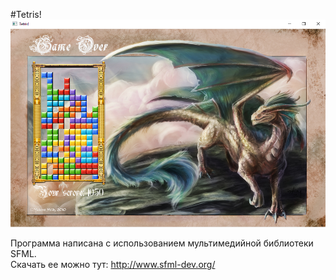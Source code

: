 #Tetris!
<img src="https://github.com/DariaMikh/MyMindPalace/blob/master/Tetris/Images/1050.PNG?raw=true">

Программа написана с использованием мультимедийной библиотеки SFML. <br>
Скачать ее можно тут: http://www.sfml-dev.org/
